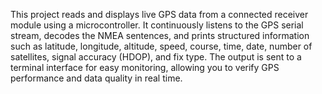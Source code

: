 This project reads and displays live GPS data from a connected receiver module using a microcontroller.
It continuously listens to the GPS serial stream, decodes the NMEA sentences, and prints structured information such as latitude, longitude, altitude, speed, course, time, date, number of satellites, signal accuracy (HDOP), and fix type.
The output is sent to a terminal interface for easy monitoring, allowing you to verify GPS performance and data quality in real time.
